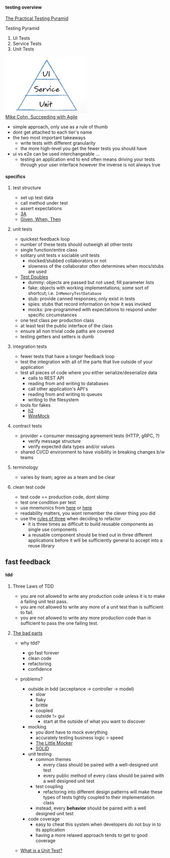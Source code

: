 
#### testing overview

[The Practical Testing Pyramid](https://martinfowler.com/articles/practical-test-pyramid.html)

Testing Pyramid
1. UI Tests
1. Service Tests
1. Unit Tests

![](pyramid.jpg)
<br />
[Mike Cohn, Succeeding with Agile](https://www.amazon.com/Succeeding-Agile-Development-Addison-Wesley-Signature-ebook/dp/B002TIOYWQ)

+ simple approach, only use as a rule of thumb
+ dont get attached to each tier's name 
+ the two most important takeaways
    - write tests with different granularity
    - the more high-level you get the fewer tests you should have
+ ui vs e2e can be used interchangeable ...
    - testing an application end to end often means driving your tests through your user interface however the inverse is not always true

#### specifics

1. test structure
    + set up test data
    + call method under test
    + assert expectations
    + [3A](https://xp123.com/articles/3a-arrange-act-assert/)
    + [Given, When, Then](https://martinfowler.com/bliki/GivenWhenThen.html)
1. unit tests
    + quickest feedback loop
    + number of these tests should outweigh all other tests
    + single function/entire class
    + solitary unit tests v sociable unit tests
        - mocked/stubbed collaborators or not
        - slowness of the collaborator often determines when mocs/stubs are used
    + [Test Doubles](https://martinfowler.com/bliki/TestDouble.html)
        - dummy: objects are passed but not used; fill parameter lists
        - fake: objects with working implementations; some sort of shortcut; i.e. `InMemoryTestDatabase`
        - stub: provide canned responses; only exist in tests
        - spies: stubs that record information on how it was invoked
        - mocks: pre-programmed with expectations to respond under specific circumstances
    + one test class per production class
    + at least test the public interface of the class 
    + ensure all non trivial code paths are covered
    + testing getters and setters is dumb
1. integration tests
    + fewer tests that have a longer feedback loop
    + test the integration with all of the parts that live outside of your application
    + test all pieces of code where you either serialize/deserialize data
        - calls to REST API
        - reading from and writing to databases
        - call other application's API's
        - reading from and writing to queues
        - writing to the filesystem
    + tools for fakes
        - [h2](https://docs.spring.io/spring-boot/docs/current/reference/html/boot-features-sql.html#boot-features-embedded-database-support)
        - [WireMock](http://wiremock.org/)
1. contract tests
    + provider + consumer messaging agreement tests (HTTP, gRPC, ?)
        - verify message structure
        - verify expected data types and/or values
    + shared CI/CD environment to have visibility in breaking changes b/w teams
 
1. terminology
    + varies by team; agree as a team and be clear

1. clean test code
     + test code == production code, dont skimp
     + test one condition per test
     + use mnemonics from [here](https://xp123.com/articles/3a-arrange-act-assert/) or [here](https://martinfowler.com/bliki/GivenWhenThen.html)
     + readability matters, you wont remember the clever thing you did
     + use the [rules of three](https://blog.codinghorror.com/rule-of-three/) when deciding to refactor
        - it is three times as difficult to build reusable components as single use components
        - a reusable component should be tried out in three different applications before it will be sufficiently general to accept into a reuse library

## fast feedback


#### tdd

1. Three Laws of TDD
    + you are not allowed to write any production code unless it is to make a failing unit test pass.
    + you are not allowed to write any more of a unit test than is sufficient to fail.
    + you are not allowed to write any more production code than is sufficient to pass the one failing test.

1. [The bad parts](https://www.youtube.com/watch?v=xPL84vvLwXA)
    + why tdd?
        - go fast forever
        - clean code
        - refactoring
        - confidence
    + problems?
        - outside in bdd (acceptance -> controller -> model)
            + slow
            + flaky
            + brittle
            + coupled
            - outside != gui
                + start at the outside of what you want to discover
        - mocking
            + you dont have to mock everything
            + accurately testing business logic > speed
            + [The Little Mocker](https://blog.cleancoder.com/uncle-bob/2014/05/14/TheLittleMocker.html)
            + [SOLID](https://hackernoon.com/solid-principles-made-easy-67b1246bcdf)
        - unit testing
            + common themes
                - every class should be paired with a well-designed unit test
                - every public method of every class should be paired with a well designed unit test
            + test coupling
                - refactoring into different design patterns will make these types of 
                tests tightly coupled to their implementation class
            + instead, every __behavior__ should be paired with a well designed unit test
        - code coverage
            + easy to cheat this system when developers do not buy in to its application
            + having a more relaxed approach tends to get to good coverage

    + [What is a Unit Test?](https://content.pivotal.io/blog/what-is-a-unit-test-the-answer-might-surprise-you)
